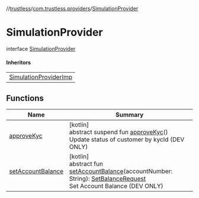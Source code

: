 //[trustless](../../../index.md)/[com.trustless.providers](../index.md)/[SimulationProvider](index.md)

# SimulationProvider

interface [SimulationProvider](index.md)

#### Inheritors

| |
|---|
| [SimulationProviderImp](../../com.trustless.providers.implementations/-simulation-provider-imp/index.md) |

## Functions

| Name | Summary |
|---|---|
| [approveKyc](approve-kyc.md) | [kotlin]<br>abstract suspend fun [approveKyc](approve-kyc.md)()<br>Update status of customer by kycId (DEV ONLY) |
| [setAccountBalance](set-account-balance.md) | [kotlin]<br>abstract fun [setAccountBalance](set-account-balance.md)(accountNumber: String): [SetBalanceRequest](../../com.trustless.requests.simulate.setBalance/-set-balance-request/index.md)<br>Set Account Balance (DEV ONLY) |
